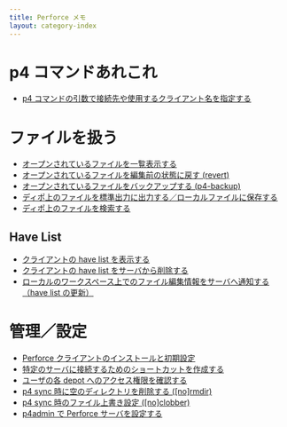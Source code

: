 ```yaml
---
title: Perforce メモ
layout: category-index
---
```


p4 コマンドあれこれ
====
* [p4 コマンドの引数で接続先や使用するクライアント名を指定する](port-by-parameter.html)

ファイルを扱う
====
* [オープンされているファイルを一覧表示する](list-opened-files.html)
* [オープンされているファイルを編集前の状態に戻す (revert)](p4-revert.html)
* [オープンされているファイルをバックアップする (p4-backup)](p4-backup.html)
* [ディポ上のファイルを標準出力に出力する／ローカルファイルに保存する](p4-print.html)
* [ディポ上のファイルを検索する](search-files-on-depot.html)

Have List
----
- [クライアントの have list を表示する](show-have-list.html)
- [クライアントの have list をサーバから削除する](delete-have-list.html)
- [ローカルのワークスペース上でのファイル編集情報をサーバへ通知する（have list の更新）](update-have-list.html)


管理／設定
====
* [Perforce クライアントのインストールと初期設定](install-client.html)
* [特定のサーバに接続するためのショートカットを作成する](shortcut-icon.html)
* [ユーザの各 depot へのアクセス権限を確認する](check-permission.html)
* [p4 sync 時に空のディレクトリを削除する ([no]rmdir)](rmdir-after-sync.html)
* [p4 sync 時のファイル上書き設定 ([no]clobber)](clobber-settings.html)
* [p4admin で Perforce サーバを設定する](p4admin.html)

